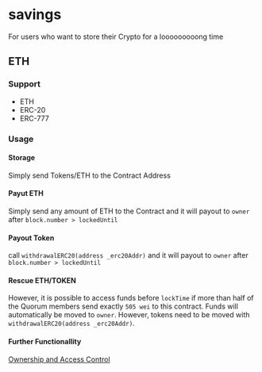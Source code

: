 # savings
For users who want to store their Crypto for a looooooooong time

## ETH
### Support
* ETH
* ERC-20
* ERC-777
	
### Usage
#### Storage
Simply send Tokens/ETH to the Contract Address
#### Payut ETH
Simply send any amount of ETH to the Contract and it will payout to `owner` after `block.number > lockedUntil`
#### Payout Token
call `withdrawalERC20(address _erc20Addr)` and it will payout to `owner` after `block.number > lockedUntil`
#### Rescue ETH/TOKEN
However, it is possible to access funds before `lockTime` if more than half of the Quorum members send exactly `505 wei` to this contract.
Funds will automatically be moved to `owner`. However, tokens need to be moved with `withdrawalERC20(address _erc20Addr)`.
#### Further Functionallity
[Ownership and Access Control](https://docs.openzeppelin.com/contracts/2.x/api/ownership)
